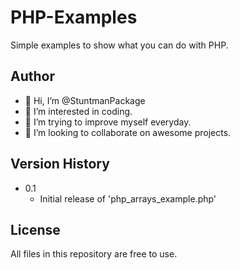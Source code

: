 # PHP-Examples
Simple examples to show what you can do with PHP.

## Author
- 👋  Hi, I’m @StuntmanPackage
- 👀  I’m interested in coding.
- 🌱  I’m trying to improve myself everyday.
- 💞️  I’m looking to collaborate on awesome projects.

## Version History
- 0.1
  - Initial release of 'php_arrays_example.php'
  
## License
All files in this repository are free to use.
